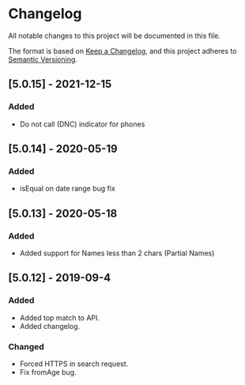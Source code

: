 # Changelog
All notable changes to this project will be documented in this file.

The format is based on [Keep a Changelog](https://keepachangelog.com/en/1.0.0/),
and this project adheres to [Semantic Versioning](https://semver.org/spec/v2.0.0.html).

## [5.0.15] - 2021-12-15
### Added
- Do not call (DNC) indicator for phones

## [5.0.14] - 2020-05-19
### Added
- isEqual on date range bug fix


## [5.0.13] - 2020-05-18
### Added
- Added support for Names less than 2 chars (Partial Names)

## [5.0.12] - 2019-09-4
### Added
- Added top match to API.
- Added changelog.

### Changed
- Forced HTTPS in search request.
- Fix fromAge bug.
